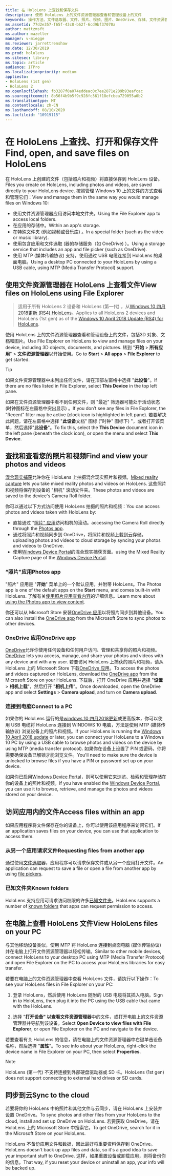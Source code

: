 ```yaml
---
title: 在 HoloLens 上查找和保存文件
description: 使用 HoloLens 上的文件资源管理器查看和管理设备上的文件
keywords: 操作方法、文件选取器、文件、照片、视频、图片、OneDrive、存储、文件资源管理器、hololens
ms.assetid: 77d2e357-f65f-43c8-b62f-6cd9bf37070a
author: mattzmsft
ms.author: mazeller
manager: v-miegge
ms.reviewer: jarrettrenshaw
ms.date: 12/30/2019
ms.prod: hololens
ms.sitesec: library
ms.topic: article
audience: ITPro
ms.localizationpriority: medium
appliesto:
- HoloLens (1st gen)
- HoloLens 2
ms.openlocfilehash: fb3287f0a074eddeac0c7ee2871e289b93eafcac
ms.sourcegitcommit: 8b56f4b9b5f9c928fc361f18efcbea729055a0b2
ms.translationtype: MT
ms.contentlocale: zh-CN
ms.lasthandoff: 08/10/2020
ms.locfileid: "10919115"
---
```

# <span data-ttu-id="3a3b8-104">在 HoloLens 上查找、打开和保存文件</span><span class="sxs-lookup"><span data-stu-id="3a3b8-104">Find, open, and save files on HoloLens</span></span>

<span data-ttu-id="3a3b8-105">在 HoloLens 上创建的文件（包括照片和视频）将直接保存到 HoloLens 设备。</span><span class="sxs-lookup"><span data-stu-id="3a3b8-105">Files you create on HoloLens, including photos and videos, are saved directly to your HoloLens device.</span></span> <span data-ttu-id="3a3b8-106">按照管理 Windows 10 上的文件的方式查看和管理它们：</span><span class="sxs-lookup"><span data-stu-id="3a3b8-106">View and manage them in the same way you would manage files on Windows 10:</span></span>

- <span data-ttu-id="3a3b8-107">使用文件资源管理器应用访问本地文件夹。</span><span class="sxs-lookup"><span data-stu-id="3a3b8-107">Using the File Explorer app to access local folders.</span></span>
- <span data-ttu-id="3a3b8-108">在应用的存储中。</span><span class="sxs-lookup"><span data-stu-id="3a3b8-108">Within an app's storage.</span></span>
- <span data-ttu-id="3a3b8-109">在特殊文件夹 (例如视频或音乐库) 。</span><span class="sxs-lookup"><span data-stu-id="3a3b8-109">In a special folder (such as the video or music library).</span></span>
- <span data-ttu-id="3a3b8-110">使用包含应用和文件选取 (器的存储服务（如 OneDrive) ）。</span><span class="sxs-lookup"><span data-stu-id="3a3b8-110">Using a storage service that includes an app and file picker (such as OneDrive).</span></span>
- <span data-ttu-id="3a3b8-111">使用 MTP (媒体传输协议) 支持，使用通过 USB 电缆连接到 HoloLens 的桌面电脑。</span><span class="sxs-lookup"><span data-stu-id="3a3b8-111">Using a desktop PC connected to your HoloLens by using a USB cable, using MTP (Media Transfer Protocol) support.</span></span>

## <span data-ttu-id="3a3b8-112">使用文件资源管理器在 HoloLens 上查看文件</span><span class="sxs-lookup"><span data-stu-id="3a3b8-112">View files on HoloLens using File Explorer</span></span>

> <span data-ttu-id="3a3b8-113">适用于所有 HoloLens 2 设备和 HoloLens (第一代) ，从[Windows 10 四月2018更新 (RS4) HoloLens](https://docs.microsoft.com/windows/mixed-reality/release-notes-april-2018)。</span><span class="sxs-lookup"><span data-stu-id="3a3b8-113">Applies to all HoloLens 2 devices and HoloLens (1st gen) as of the [Windows 10 April 2018 Update (RS4) for HoloLens](https://docs.microsoft.com/windows/mixed-reality/release-notes-april-2018).</span></span>

<span data-ttu-id="3a3b8-114">使用 HoloLens 上的文件资源管理器查看和管理设备上的文件，包括3D 对象、文档和图片。</span><span class="sxs-lookup"><span data-stu-id="3a3b8-114">Use File Explorer on HoloLens to view and manage files on your device, including 3D objects, documents, and pictures.</span></span> <span data-ttu-id="3a3b8-115">转到 "**开始**   >  **所有应用**"   >  **文件资源管理器**以开始使用。</span><span class="sxs-lookup"><span data-stu-id="3a3b8-115">Go to **Start**  > **All apps**  > **File Explorer** to get started.</span></span>

> [!TIP]
> <span data-ttu-id="3a3b8-116">如果文件资源管理器中未列出任何文件，请在顶部左窗格中选择 "**此设备**"。</span><span class="sxs-lookup"><span data-stu-id="3a3b8-116">If there are no files listed in File Explorer, select **This Device** in the top left pane.</span></span>

<span data-ttu-id="3a3b8-117">如果在文件资源管理器中看不到任何文件，则 "最近" 筛选器可能处于活动状态 (时钟图标在左窗格中突出显示) 。</span><span class="sxs-lookup"><span data-stu-id="3a3b8-117">If you don’t see any files in File Explorer, the "Recent" filter may be active (clock icon is highlighted in left pane).</span></span> <span data-ttu-id="3a3b8-118">若要解决此问题，请在左窗格中选择 "**此设备**文档" 图标 ("时钟" 图标下) "，或者打开该菜单，然后选择"**此设备**"。</span><span class="sxs-lookup"><span data-stu-id="3a3b8-118">To fix this, select the **This Device** document icon in the left pane (beneath the clock icon), or open the menu and select **This Device**.</span></span>

## <span data-ttu-id="3a3b8-119">查找和查看您的照片和视频</span><span class="sxs-lookup"><span data-stu-id="3a3b8-119">Find and view your photos and videos</span></span>

<span data-ttu-id="3a3b8-120">[混合现实捕获](holographic-photos-and-videos.md)允许你在 HoloLens 上拍摄混合现实照片和视频。</span><span class="sxs-lookup"><span data-stu-id="3a3b8-120">[Mixed reality capture](holographic-photos-and-videos.md) lets you take mixed reality photos and videos on HoloLens.</span></span>  <span data-ttu-id="3a3b8-121">这些照片和视频将保存到设备的 "相机" 滚动文件夹。</span><span class="sxs-lookup"><span data-stu-id="3a3b8-121">These photos and videos are saved to the device's Camera Roll folder.</span></span>

<span data-ttu-id="3a3b8-122">你可以通过以下方式访问使用 HoloLens 拍摄的照片和视频：</span><span class="sxs-lookup"><span data-stu-id="3a3b8-122">You can access photos and videos taken with HoloLens by:</span></span>

- <span data-ttu-id="3a3b8-123">直接通过 "[照片" 应用](holographic-photos-and-videos.md)访问相机的滚动。</span><span class="sxs-lookup"><span data-stu-id="3a3b8-123">accessing the Camera Roll directly through the [Photos app](holographic-photos-and-videos.md).</span></span>
- <span data-ttu-id="3a3b8-124">通过将照片和视频同步到 OneDrive，将照片和视频上载到云存储。</span><span class="sxs-lookup"><span data-stu-id="3a3b8-124">uploading photos and videos to cloud storage by syncing your photos and videos to OneDrive.</span></span>
- <span data-ttu-id="3a3b8-125">使用[Windows Device Portal](https://docs.microsoft.com/windows/mixed-reality/using-the-windows-device-portal#mixed-reality-capture)的混合现实捕获页面。</span><span class="sxs-lookup"><span data-stu-id="3a3b8-125">using the Mixed Reality Capture page of the [Windows Device Portal](https://docs.microsoft.com/windows/mixed-reality/using-the-windows-device-portal#mixed-reality-capture).</span></span>

### <span data-ttu-id="3a3b8-126">“照片”应用</span><span class="sxs-lookup"><span data-stu-id="3a3b8-126">Photos app</span></span>

<span data-ttu-id="3a3b8-127">"照片" 应用是 "**开始**" 菜单上的一个默认应用，并附带 HoloLens。</span><span class="sxs-lookup"><span data-stu-id="3a3b8-127">The Photos app is one of the default apps on the **Start** menu, and comes built-in with HoloLens.</span></span> <span data-ttu-id="3a3b8-128">了解有关[使用照片应用查看内容](holographic-photos-and-videos.md)的详细信息。</span><span class="sxs-lookup"><span data-stu-id="3a3b8-128">Learn more about [using the Photos app to view content](holographic-photos-and-videos.md).</span></span>

<span data-ttu-id="3a3b8-129">你还可以从 Microsoft Store 安装[OneDrive 应用](https://www.microsoft.com/p/onedrive/9wzdncrfj1p3)以将照片同步到其他设备。</span><span class="sxs-lookup"><span data-stu-id="3a3b8-129">You can also install the [OneDrive app](https://www.microsoft.com/p/onedrive/9wzdncrfj1p3) from the Microsoft Store to sync photos to other devices.</span></span>

### <span data-ttu-id="3a3b8-130">OneDrive 应用</span><span class="sxs-lookup"><span data-stu-id="3a3b8-130">OneDrive app</span></span>

<span data-ttu-id="3a3b8-131">[OneDrive](https://onedrive.live.com/)允许你使用任何设备和任何用户访问、管理和共享你的照片和视频。</span><span class="sxs-lookup"><span data-stu-id="3a3b8-131">[OneDrive](https://onedrive.live.com/) lets you access, manage, and share your photos and videos with any device and with any user.</span></span> <span data-ttu-id="3a3b8-132">若要访问 HoloLens 上捕获的照片和视频，请从 HoloLens 上的 Microsoft Store 下载[OneDrive 应用](https://www.microsoft.com/p/onedrive/9wzdncrfj1p3)。</span><span class="sxs-lookup"><span data-stu-id="3a3b8-132">To access the photos and videos captured on HoloLens, download the [OneDrive app](https://www.microsoft.com/p/onedrive/9wzdncrfj1p3) from the Microsoft Store on your HoloLens.</span></span> <span data-ttu-id="3a3b8-133">下载后，打开 OneDrive 应用并选择 "**设置**  >  **相机上载**"，然后打开 "**相机上传**"。</span><span class="sxs-lookup"><span data-stu-id="3a3b8-133">Once downloaded, open the OneDrive app and select **Settings** > **Camera upload**, and turn on **Camera upload**.</span></span>

### <span data-ttu-id="3a3b8-134">连接到电脑</span><span class="sxs-lookup"><span data-stu-id="3a3b8-134">Connect to a PC</span></span>

<span data-ttu-id="3a3b8-135">如果你的 HoloLens 运行的是[windows 10 四月2018更新](https://docs.microsoft.com/windows/mixed-reality/release-notes-april-2018)或更高版本，你可以使用 USB 电缆将 HoloLens 连接到 WINDOWS 10 电脑，方法是使用 MTP (媒体传输协议) 浏览设备上的照片和视频。</span><span class="sxs-lookup"><span data-stu-id="3a3b8-135">If your HoloLens is running the [Windows 10 April 2018 update](https://docs.microsoft.com/windows/mixed-reality/release-notes-april-2018) or later, you can connect your HoloLens to a Windows 10 PC by using a USB cable to browse photos and videos on the device by using MTP (media transfer protocol).</span></span> <span data-ttu-id="3a3b8-136">如果你在设备上设置了 PIN 或密码，你将需要确保设备已解锁才能浏览文件。</span><span class="sxs-lookup"><span data-stu-id="3a3b8-136">You'll need to make sure the device is unlocked to browse files if you have a PIN or password set up on your device.</span></span>  

<span data-ttu-id="3a3b8-137">如果你已启用[Windows Device Portal](https://docs.microsoft.com/windows/mixed-reality/using-the-windows-device-portal)，则可以使用它来浏览、检索和管理存储在你的设备上的照片和视频。</span><span class="sxs-lookup"><span data-stu-id="3a3b8-137">If you have enabled the [Windows Device Portal](https://docs.microsoft.com/windows/mixed-reality/using-the-windows-device-portal), you can use it to browse, retrieve, and manage the photos and videos stored on your device.</span></span>

## <span data-ttu-id="3a3b8-138">访问应用内的文件</span><span class="sxs-lookup"><span data-stu-id="3a3b8-138">Access files within an app</span></span>

<span data-ttu-id="3a3b8-139">如果应用程序将文件保存在你的设备上，你可以使用该应用程序来访问它们。</span><span class="sxs-lookup"><span data-stu-id="3a3b8-139">If an application saves files on your device, you can use that application to access them.</span></span>

### <span data-ttu-id="3a3b8-140">从另一个应用请求文件</span><span class="sxs-lookup"><span data-stu-id="3a3b8-140">Requesting files from another app</span></span>

<span data-ttu-id="3a3b8-141">通过使用[文件选取](https://docs.microsoft.com/windows/mixed-reality/app-model#file-pickers)器，应用程序可以请求保存文件或从另一个应用打开文件。</span><span class="sxs-lookup"><span data-stu-id="3a3b8-141">An application can request to save a file or open a file from another app by using [file pickers](https://docs.microsoft.com/windows/mixed-reality/app-model#file-pickers).</span></span>

### <span data-ttu-id="3a3b8-142">已知文件夹</span><span class="sxs-lookup"><span data-stu-id="3a3b8-142">Known folders</span></span>

<span data-ttu-id="3a3b8-143">HoloLens 支持应用可请求访问权限的许多[已知文件夹](https://docs.microsoft.com/windows/mixed-reality/app-model#known-folders)。</span><span class="sxs-lookup"><span data-stu-id="3a3b8-143">HoloLens supports a number of [known folders](https://docs.microsoft.com/windows/mixed-reality/app-model#known-folders) that apps can request permission to access.</span></span>

## <span data-ttu-id="3a3b8-144">在电脑上查看 HoloLens 文件</span><span class="sxs-lookup"><span data-stu-id="3a3b8-144">View HoloLens files on your PC</span></span>

<span data-ttu-id="3a3b8-145">与其他移动设备类似，使用 MTP 将 HoloLens 连接到桌面电脑 (媒体传输协议) 并在电脑上打开文件资源管理器以轻松传输。</span><span class="sxs-lookup"><span data-stu-id="3a3b8-145">Similar to other mobile devices, connect HoloLens to your desktop PC using MTP (Media Transfer Protocol) and open File Explorer on the PC to access your HoloLens libraries for easy transfer.</span></span>

<span data-ttu-id="3a3b8-146">若要在电脑上的文件资源管理器中查看 HoloLens 文件，请执行以下操作：</span><span class="sxs-lookup"><span data-stu-id="3a3b8-146">To see your HoloLens files in File Explorer on your PC:</span></span>

1. <span data-ttu-id="3a3b8-147">登录 HoloLens，然后使用 HoloLens 随附的 USB 电缆将其插入电脑。</span><span class="sxs-lookup"><span data-stu-id="3a3b8-147">Sign in to HoloLens, then plug it into the PC using the USB cable that came with the HoloLens.</span></span>

1. <span data-ttu-id="3a3b8-148">选择 "**打开设备" 以查看文件资源管理器**中的文件，或打开电脑上的文件资源管理器并导航到该设备。</span><span class="sxs-lookup"><span data-stu-id="3a3b8-148">Select **Open Device to view files with File Explorer**, or open File Explorer on the PC and navigate to the device.</span></span>

<span data-ttu-id="3a3b8-149">若要查看有关 HoloLens 的信息，请在电脑上的文件资源管理器中右键单击设备名称，然后选择 "**属性**"。</span><span class="sxs-lookup"><span data-stu-id="3a3b8-149">To see info about your HoloLens, right-click the device name in File Explorer on your PC, then select **Properties**.</span></span>

> [!NOTE]
> <span data-ttu-id="3a3b8-150">HoloLens (第一代) 不支持连接到外部硬盘驱动器或 SD 卡。</span><span class="sxs-lookup"><span data-stu-id="3a3b8-150">HoloLens (1st gen) does not support connecting to external hard drives or SD cards.</span></span>

## <span data-ttu-id="3a3b8-151">同步到云</span><span class="sxs-lookup"><span data-stu-id="3a3b8-151">Sync to the cloud</span></span>

<span data-ttu-id="3a3b8-152">若要将你的 HoloLens 中的照片和其他文件与云同步，请在 HoloLens 上安装并设置 OneDrive。</span><span class="sxs-lookup"><span data-stu-id="3a3b8-152">To sync photos and other files from your HoloLens to the cloud, install and set up OneDrive on HoloLens.</span></span> <span data-ttu-id="3a3b8-153">若要获取 OneDrive，请在 HoloLens 上的 Microsoft Store 中搜索它。</span><span class="sxs-lookup"><span data-stu-id="3a3b8-153">To get OneDrive, search for it in the Microsoft Store on your HoloLens.</span></span>

<span data-ttu-id="3a3b8-154">HoloLens 不备份应用文件和数据，因此最好将重要资料保存到 OneDrive。</span><span class="sxs-lookup"><span data-stu-id="3a3b8-154">HoloLens doesn't back up app files and data, so it's a good idea to save your important stuff to OneDrive.</span></span> <span data-ttu-id="3a3b8-155">这样，如果重置设备或卸载应用，则将备份你的信息。</span><span class="sxs-lookup"><span data-stu-id="3a3b8-155">That way, if you reset your device or uninstall an app, your info will be backed up.</span></span>

